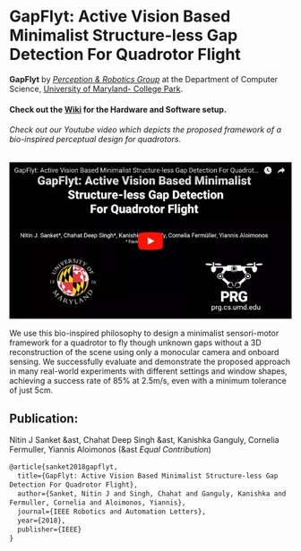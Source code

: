 # GapFlyt: Active Vision Based Minimalist Structure-less Gap Detection For Quadrotor Flight

**GapFlyt** by [_Perception & Robotics Group_](http://prg.cs.umd.edu) at the Department of Computer Science, [University of Maryland- College Park](https://www.umd.edu/).

#### Check out the [**Wiki**](https://github.com/prgumd/GapFlyt/wiki) for the Hardware and Software setup.

###### Check out our Youtube video which depicts the proposed framework of a bio-inspired perceptual design for quadrotors.
[![GapFlyt: Active Vision Based Minimalist Structure-less Gap Detection For Quadrotor Flight](img/thumbnail.png)](https://www.youtube.com/watch?v=FSSqB7ag04w)

We use this bio-inspired philosophy to design a minimalist sensori-motor framework for a quadrotor to fly though unknown gaps without a 3D reconstruction of the scene using only a monocular camera and onboard sensing. We successfully evaluate and demonstrate the proposed approach in many real-world experiments with different settings and window shapes, achieving a success rate of 85% at 2.5m/s, even with a minimum tolerance of just 5cm.

## Publication:
Nitin J Sanket &ast, Chahat Deep Singh &ast, Kanishka Ganguly, Cornelia Fermuller, Yiannis Aloimonos (&ast *Equal Contribution*)
```
@article{sanket2018gapflyt,
  title={GapFlyt: Active Vision Based Minimalist Structure-less Gap Detection For Quadrotor Flight},
  author={Sanket, Nitin J and Singh, Chahat and Ganguly, Kanishka and Fermuller, Cornelia and Aloimonos, Yiannis},
  journal={IEEE Robotics and Automation Letters},
  year={2018},
  publisher={IEEE}
}
```

